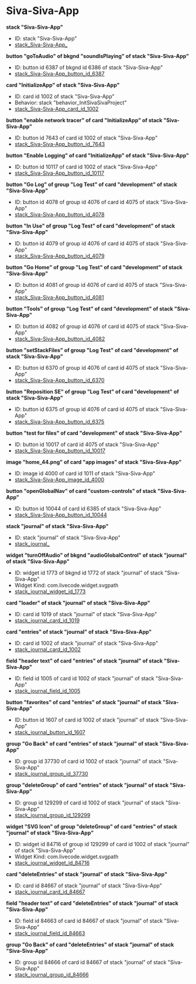 # Siva-Siva-App
**stack "Siva-Siva-App"**
* ID: stack "Siva-Siva-App"
* [stack_Siva-Siva-App_](./ScriptTracker/Siva-Siva-App_Scripts/stack_Siva-Siva-App_.livecodescript)

**button "goToAudio" of bkgnd "soundIsPlaying" of stack "Siva-Siva-App"**
* ID: button id 6387 of bkgnd id 6386 of stack "Siva-Siva-App"
* [stack_Siva-Siva-App_button_id_6387](./ScriptTracker/Siva-Siva-App_Scripts/stack_Siva-Siva-App_button_id_6387.livecodescript)

**card "InitializeApp" of stack "Siva-Siva-App"**
* ID: card id 1002 of stack "Siva-Siva-App"
* Behavior: stack "behavior_InitSivaSivaProject"
* [stack_Siva-Siva-App_card_id_1002](./ScriptTracker/Siva-Siva-App_Scripts/stack_Siva-Siva-App_card_id_1002.livecodescript)

**button "enable network tracer" of card "InitializeApp" of stack "Siva-Siva-App"**
* ID: button id 7643 of card id 1002 of stack "Siva-Siva-App"
* [stack_Siva-Siva-App_button_id_7643](./ScriptTracker/Siva-Siva-App_Scripts/stack_Siva-Siva-App_button_id_7643.livecodescript)

**button "Enable Logging" of card "InitializeApp" of stack "Siva-Siva-App"**
* ID: button id 10117 of card id 1002 of stack "Siva-Siva-App"
* [stack_Siva-Siva-App_button_id_10117](./ScriptTracker/Siva-Siva-App_Scripts/stack_Siva-Siva-App_button_id_10117.livecodescript)

**button "Go Log" of group "Log Test" of card "development" of stack "Siva-Siva-App"**
* ID: button id 4078 of group id 4076 of card id 4075 of stack "Siva-Siva-App"
* [stack_Siva-Siva-App_button_id_4078](./ScriptTracker/Siva-Siva-App_Scripts/stack_Siva-Siva-App_button_id_4078.livecodescript)

**button "In Use" of group "Log Test" of card "development" of stack "Siva-Siva-App"**
* ID: button id 4079 of group id 4076 of card id 4075 of stack "Siva-Siva-App"
* [stack_Siva-Siva-App_button_id_4079](./ScriptTracker/Siva-Siva-App_Scripts/stack_Siva-Siva-App_button_id_4079.livecodescript)

**button "Go Home" of group "Log Test" of card "development" of stack "Siva-Siva-App"**
* ID: button id 4081 of group id 4076 of card id 4075 of stack "Siva-Siva-App"
* [stack_Siva-Siva-App_button_id_4081](./ScriptTracker/Siva-Siva-App_Scripts/stack_Siva-Siva-App_button_id_4081.livecodescript)

**button "Tools" of group "Log Test" of card "development" of stack "Siva-Siva-App"**
* ID: button id 4082 of group id 4076 of card id 4075 of stack "Siva-Siva-App"
* [stack_Siva-Siva-App_button_id_4082](./ScriptTracker/Siva-Siva-App_Scripts/stack_Siva-Siva-App_button_id_4082.livecodescript)

**button "setStackFiles" of group "Log Test" of card "development" of stack "Siva-Siva-App"**
* ID: button id 6370 of group id 4076 of card id 4075 of stack "Siva-Siva-App"
* [stack_Siva-Siva-App_button_id_6370](./ScriptTracker/Siva-Siva-App_Scripts/stack_Siva-Siva-App_button_id_6370.livecodescript)

**button "Reposition SE" of group "Log Test" of card "development" of stack "Siva-Siva-App"**
* ID: button id 6375 of group id 4076 of card id 4075 of stack "Siva-Siva-App"
* [stack_Siva-Siva-App_button_id_6375](./ScriptTracker/Siva-Siva-App_Scripts/stack_Siva-Siva-App_button_id_6375.livecodescript)

**button "test for files" of card "development" of stack "Siva-Siva-App"**
* ID: button id 10017 of card id 4075 of stack "Siva-Siva-App"
* [stack_Siva-Siva-App_button_id_10017](./ScriptTracker/Siva-Siva-App_Scripts/stack_Siva-Siva-App_button_id_10017.livecodescript)

**image "home_44.png" of card "app images" of stack "Siva-Siva-App"**
* ID: image id 4000 of card id 1011 of stack "Siva-Siva-App"
* [stack_Siva-Siva-App_image_id_4000](./ScriptTracker/Siva-Siva-App_Scripts/stack_Siva-Siva-App_image_id_4000.livecodescript)

**button "openGlobalNav" of card "custom-controls" of stack "Siva-Siva-App"**
* ID: button id 10044 of card id 6385 of stack "Siva-Siva-App"
* [stack_Siva-Siva-App_button_id_10044](./ScriptTracker/Siva-Siva-App_Scripts/stack_Siva-Siva-App_button_id_10044.livecodescript)

**stack "journal" of stack "Siva-Siva-App"**
* ID: stack "journal" of stack "Siva-Siva-App"
* [stack_journal_](./ScriptTracker/Siva-Siva-App_Scripts/stack_journal_.livecodescript)

**widget "turnOffAudio" of bkgnd "audioGlobalControl" of stack "journal" of stack "Siva-Siva-App"**
* ID: widget id 1773 of bkgnd id 1772 of stack "journal" of stack "Siva-Siva-App"
* Widget Kind: com.livecode.widget.svgpath
* [stack_journal_widget_id_1773](./ScriptTracker/Siva-Siva-App_Scripts/stack_journal_widget_id_1773.livecodescript)

**card "loader" of stack "journal" of stack "Siva-Siva-App"**
* ID: card id 1019 of stack "journal" of stack "Siva-Siva-App"
* [stack_journal_card_id_1019](./ScriptTracker/Siva-Siva-App_Scripts/stack_journal_card_id_1019.livecodescript)

**card "entries" of stack "journal" of stack "Siva-Siva-App"**
* ID: card id 1002 of stack "journal" of stack "Siva-Siva-App"
* [stack_journal_card_id_1002](./ScriptTracker/Siva-Siva-App_Scripts/stack_journal_card_id_1002.livecodescript)

**field "header text" of card "entries" of stack "journal" of stack "Siva-Siva-App"**
* ID: field id 1005 of card id 1002 of stack "journal" of stack "Siva-Siva-App"
* [stack_journal_field_id_1005](./ScriptTracker/Siva-Siva-App_Scripts/stack_journal_field_id_1005.livecodescript)

**button "favorites" of card "entries" of stack "journal" of stack "Siva-Siva-App"**
* ID: button id 1607 of card id 1002 of stack "journal" of stack "Siva-Siva-App"
* [stack_journal_button_id_1607](./ScriptTracker/Siva-Siva-App_Scripts/stack_journal_button_id_1607.livecodescript)

**group "Go Back" of card "entries" of stack "journal" of stack "Siva-Siva-App"**
* ID: group id 37730 of card id 1002 of stack "journal" of stack "Siva-Siva-App"
* [stack_journal_group_id_37730](./ScriptTracker/Siva-Siva-App_Scripts/stack_journal_group_id_37730.livecodescript)

**group "deleteGroup" of card "entries" of stack "journal" of stack "Siva-Siva-App"**
* ID: group id 129299 of card id 1002 of stack "journal" of stack "Siva-Siva-App"
* [stack_journal_group_id_129299](./ScriptTracker/Siva-Siva-App_Scripts/stack_journal_group_id_129299.livecodescript)

**widget "SVG Icon" of group "deleteGroup" of card "entries" of stack "journal" of stack "Siva-Siva-App"**
* ID: widget id 84716 of group id 129299 of card id 1002 of stack "journal" of stack "Siva-Siva-App"
* Widget Kind: com.livecode.widget.svgpath
* [stack_journal_widget_id_84716](./ScriptTracker/Siva-Siva-App_Scripts/stack_journal_widget_id_84716.livecodescript)

**card "deleteEntries" of stack "journal" of stack "Siva-Siva-App"**
* ID: card id 84667 of stack "journal" of stack "Siva-Siva-App"
* [stack_journal_card_id_84667](./ScriptTracker/Siva-Siva-App_Scripts/stack_journal_card_id_84667.livecodescript)

**field "header text" of card "deleteEntries" of stack "journal" of stack "Siva-Siva-App"**
* ID: field id 84663 of card id 84667 of stack "journal" of stack "Siva-Siva-App"
* [stack_journal_field_id_84663](./ScriptTracker/Siva-Siva-App_Scripts/stack_journal_field_id_84663.livecodescript)

**group "Go Back" of card "deleteEntries" of stack "journal" of stack "Siva-Siva-App"**
* ID: group id 84666 of card id 84667 of stack "journal" of stack "Siva-Siva-App"
* [stack_journal_group_id_84666](./ScriptTracker/Siva-Siva-App_Scripts/stack_journal_group_id_84666.livecodescript)

